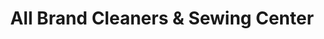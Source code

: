 ---
title: "All Brand Cleaners & Sewing Center"
url: /schenectady/all-brand-cleaners-und-sewing-center/
shop: Wäscherei
---